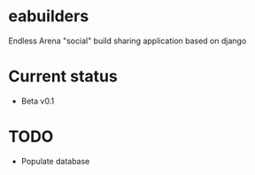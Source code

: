 # eabuilders

Endless Arena "social" build sharing application based on django

# Current status

- Beta v0.1

# TODO

- Populate database
